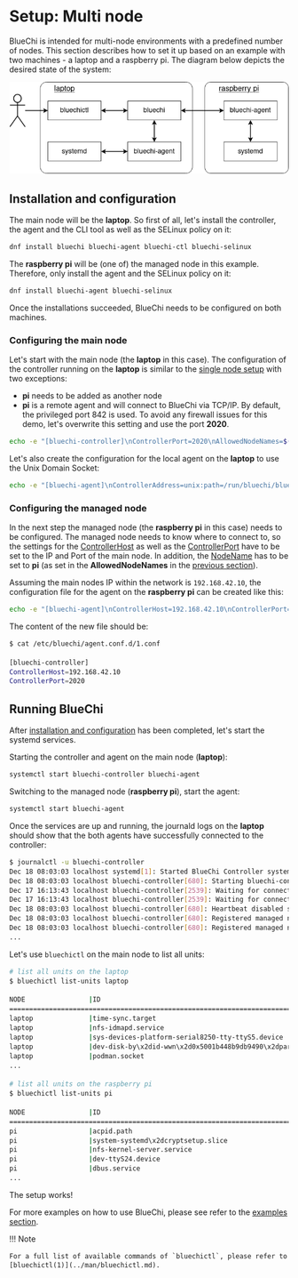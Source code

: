 <!-- markdownlint-disable-file MD010 MD013 MD014 MD024 MD046 -->

# Setup: Multi node

BlueChi is intended for multi-node environments with a predefined number of nodes. This section describes how to set it up based on an example with two machines - a laptop and a raspberry pi. The diagram below depicts the desired state of the system:

![BlueChi multi node setup diagram](../assets/img/bluechi_setup_multi_node.png)

## Installation and configuration

The main node will be the **laptop**. So first of all, let's install the controller, the agent and the CLI tool as well as the SELinux policy on it:

```bash
dnf install bluechi bluechi-agent bluechi-ctl bluechi-selinux
```

The **raspberry pi** will be (one of) the managed node in this example. Therefore, only install the agent and the SELinux policy on it:

```bash
dnf install bluechi-agent bluechi-selinux
```

Once the installations succeeded, BlueChi needs to be configured on both machines.

### Configuring the main node

Let's start with the main node (the **laptop** in this case). The configuration of the controller running on the **laptop** is similar to the [single node setup](#installation-and-configuration) with two exceptions:

- **pi** needs to be added as another node
- **pi** is a remote agent and will connect to BlueChi via TCP/IP. By default, the privileged port 842 is used. To avoid any firewall issues for this demo, let's overwrite this setting and use the port **2020**.

```bash
echo -e "[bluechi-controller]\nControllerPort=2020\nAllowedNodeNames=$(hostname),pi\n" > /etc/bluechi/controller.conf.d/1.conf
```

Let's also create the configuration for the local agent on the **laptop** to use the Unix Domain Socket:

```bash
echo -e "[bluechi-agent]\nControllerAddress=unix:path=/run/bluechi/bluechi.sock\n" > /etc/bluechi/agent.conf.d/1.conf
```

### Configuring the managed node

In the next step the managed node (the **raspberry pi** in this case) needs to be configured. The managed node needs to know where to connect to, so the settings for the [ControllerHost](../man/bluechi-agent-conf.md#controllerhost-string) as well as the [ControllerPort](../man/bluechi-agent-conf.md#controllerport-uint16_t) have to be set to the IP and Port of the main node. In addition, the [NodeName](../man/bluechi-agent-conf.md#nodename-string) has to be set to **pi** (as set in the **AllowedNodeNames** in the [previous section](#configuring-the-main-node)).

Assuming the main nodes IP within the network is `192.168.42.10`, the configuration file for the agent on the **raspberry pi** can be created like this:

```bash
echo -e "[bluechi-agent]\nControllerHost=192.168.42.10\nControllerPort=2020\n" > /etc/bluechi/agent.conf.d/1.conf
```

The content of the new file should be:

```bash
$ cat /etc/bluechi/agent.conf.d/1.conf

[bluechi-controller]
ControllerHost=192.168.42.10
ControllerPort=2020
```

## Running BlueChi

After [installation and configuration](#installation-and-configuration) has been completed, let's start the systemd services.

Starting the controller and agent on the main node (**laptop**):

```bash
systemctl start bluechi-controller bluechi-agent
```

Switching to the managed node (**raspberry pi**), start the agent:

```bash
systemctl start bluechi-agent
```

Once the services are up and running, the journald logs on the **laptop** should show that the both agents have successfully connected to the controller:

```bash
$ journalctl -u bluechi-controller
Dec 18 08:03:03 localhost systemd[1]: Started BlueChi Controller systemd service
Dec 18 08:03:03 localhost bluechi-controller[680]: Starting bluechi-controller 0.10.0-0
Dec 17 16:13:43 localhost bluechi-controller[2539]: Waiting for connection requests on port 842...
Dec 17 16:13:43 localhost bluechi-controller[2539]: Waiting for connection requests on socket /run/bluechi/bluechi.sock...
Dec 18 08:03:03 localhost bluechi-controller[680]: Heartbeat disabled since configured interval '0' is <=0
Dec 18 08:03:03 localhost bluechi-controller[680]: Registered managed node from fd 9 as 'local'
Dec 18 08:03:03 localhost bluechi-controller[680]: Registered managed node from fd 10 as 'pi'
...
```

Let's use `bluechictl` on the main node to list all units:

```bash
# list all units on the laptop
$ bluechictl list-units laptop

NODE            	|ID                                                     	|   ACTIVE|  	SUB
====================================================================================================
laptop          	|time-sync.target                                       	| inactive| 	dead
laptop          	|nfs-idmapd.service                                     	| inactive| 	dead
laptop          	|sys-devices-platform-serial8250-tty-ttyS5.device       	|   active|  plugged
laptop          	|dev-disk-by\x2did-wwn\x2d0x5001b448b9db9490\x2dpart3.device|   active|  plugged
laptop          	|podman.socket                                          	|   active|listening
...

# list all units on the raspberry pi
$ bluechictl list-units pi

NODE            	|ID                                                     	|   ACTIVE|  	SUB
====================================================================================================
pi                  |acpid.path                                                 |   active|  running
pi                  |system-systemd\x2dcryptsetup.slice                         |   active|   active
pi                  |nfs-kernel-server.service                                  | inactive|     dead
pi                  |dev-ttyS24.device                                          |   active|  plugged
pi                  |dbus.service                                               |   active|  running
...
```

The setup works!

For more examples on how to use BlueChi, please see refer to the [examples section](./examples_bluechictl.md).

!!! Note

    For a full list of available commands of `bluechictl`, please refer to [bluechictl(1)](../man/bluechictl.md).
